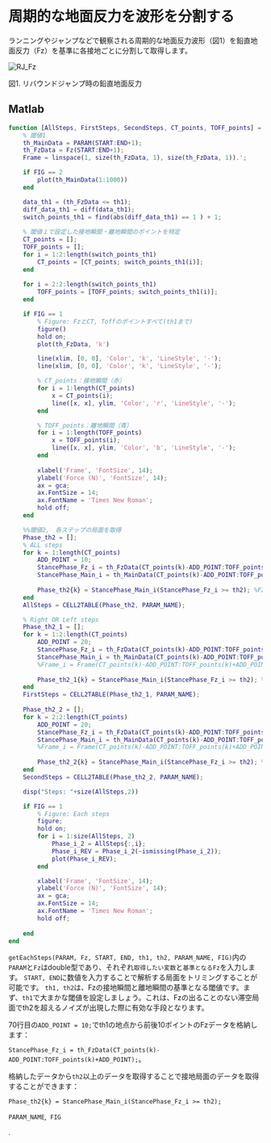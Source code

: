 # 周期的な地面反力を波形を分割する

ランニングやジャンプなどで観察される周期的な地面反力波形（図1）を鉛直地面反力（Fz）を基準に各接地ごとに分割して取得します。

![RJ_Fz](https://github.com/user-attachments/assets/e583d77e-7f5b-4921-aa03-a0f0d49d0881)

図1. リバウンドジャンプ時の鉛直地面反力

## Matlab

``` matlab
function [AllSteps, FirstSteps, SecondSteps, CT_points, TOFF_points] = getEachSteps(PARAM, Fz, START, END, th1, th2, PARAM_NAME, FIG)
    % 閾値1
    th_MainData = PARAM(START:END+1);
    th_FzData = Fz(START:END+1);
    Frame = linspace(1, size(th_FzData, 1), size(th_FzData, 1)).';

    if FIG == 2
        plot(th_MainData(1:1000))
    end

    data_th1 = (th_FzData <= th1);
    diff_data_th1 = diff(data_th1);
    switch_points_th1 = find(abs(diff_data_th1) == 1 ) + 1;
        
    % 閾値１で設定した接地瞬間・離地瞬間のポイントを特定
    CT_points = [];
    TOFF_points = [];
    for i = 1:2:length(switch_points_th1)
        CT_points = [CT_points; switch_points_th1(i)];
    end
    
    for i = 2:2:length(switch_points_th1)
        TOFF_points = [TOFF_points; switch_points_th1(i)];
    end

    if FIG == 1
        % Figure: FzとCT, Toffのポイントすべて(th1まで)
        figure()
        hold on;
        plot(th_FzData, 'k')

        line(xlim, [0, 0], 'Color', 'k', 'LineStyle', '-');
        line(xlim, [0, 0], 'Color', 'k', 'LineStyle', '-');

        % CT_points：接地瞬間（赤）
        for i = 1:length(CT_points)
            x = CT_points(i);
            line([x, x], ylim, 'Color', 'r', 'LineStyle', '-');
        end

        % TOFF_points：離地瞬間（青）
        for i = 1:length(TOFF_points)
            x = TOFF_points(i);
            line([x, x], ylim, 'Color', 'b', 'LineStyle', '-');
        end
        
        xlabel('Frame', 'FontSize', 14);
        ylabel('Force (N)', 'FontSize', 14);
        ax = gca;
        ax.FontSize = 14;
        ax.FontName = 'Times New Roman';
        hold off; 
    end

    %%閾値2,　各ステップの局面を取得
    Phase_th2 = [];
    % ALL steps
    for k = 1:length(CT_points)
        ADD_POINT = 10;
        StancePhase_Fz_i = th_FzData(CT_points(k)-ADD_POINT:TOFF_points(k)+ADD_POINT);
        StancePhase_Main_i = th_MainData(CT_points(k)-ADD_POINT:TOFF_points(k)+ADD_POINT);
    
        Phase_th2{k} = StancePhase_Main_i(StancePhase_Fz_i >= th2); %Fzがth2以上の値を取得
    end
    AllSteps = CELL2TABLE(Phase_th2, PARAM_NAME);

    % Right OR Left steps
    Phase_th2_1 = [];
    for k = 1:2:length(CT_points)
        ADD_POINT = 20;
        StancePhase_Fz_i = th_FzData(CT_points(k)-ADD_POINT:TOFF_points(k)+ADD_POINT);
        StancePhase_Main_i = th_MainData(CT_points(k)-ADD_POINT:TOFF_points(k)+ADD_POINT);
        %Frame_i = Frame(CT_points(k)-ADD_POINT:TOFF_points(k)+ADD_POINT);
    
        Phase_th2_1{k} = StancePhase_Main_i(StancePhase_Fz_i >= th2); %Fzがth2以上の値を取得
    end
    FirstSteps = CELL2TABLE(Phase_th2_1, PARAM_NAME);
    
    Phase_th2_2 = [];
    for k = 2:2:length(CT_points)
        ADD_POINT = 20;
        StancePhase_Fz_i = th_FzData(CT_points(k)-ADD_POINT:TOFF_points(k)+ADD_POINT);
        StancePhase_Main_i = th_MainData(CT_points(k)-ADD_POINT:TOFF_points(k)+ADD_POINT);
        %Frame_i = Frame(CT_points(k)-ADD_POINT:TOFF_points(k)+ADD_POINT);
    
        Phase_th2_2{k} = StancePhase_Main_i(StancePhase_Fz_i >= th2); %Fzがth2以上の値を取得
    end
    SecondSteps = CELL2TABLE(Phase_th2_2, PARAM_NAME);

    disp("Steps: "+size(AllSteps,2))

    if FIG == 1
        % Figure: Each steps
        figure;
        hold on;
        for i = 1:size(AllSteps, 2)
            Phase_i_2 = AllSteps{:,i};
            Phase_i_REV = Phase_i_2(~ismissing(Phase_i_2));
            plot(Phase_i_REV);
        end

        xlabel('Frame', 'FontSize', 14);
        ylabel('Force (N)', 'FontSize', 14);
        ax = gca;
        ax.FontSize = 14;
        ax.FontName = 'Times New Roman';
        hold off;
        
    end
end

```

`getEachSteps(PARAM, Fz, START, END, th1, th2, PARAM_NAME, FIG)`内の`PARAM`と`Fz`はdouble型であり、それぞれ`取得したい変数`と`基準となるFz`を入力します。
`START, END`に数値を入力することで解析する局面をトリミングすることが可能です。
`th1, th2`は、Fzの接地瞬間と離地瞬間の基準となる閾値です。まず、`th1`で大まかな閾値を設定しましょう。これは、Fzの出ることのない滞空局面でth2を超えるノイズが出現した際に有効な手段となります。

70行目の`ADD_POINT = 10;`でth1の地点から前後10ポイントのFzデータを格納します：

`StancePhase_Fz_i = th_FzData(CT_points(k)-ADD_POINT:TOFF_points(k)+ADD_POINT);`。

格納したデータから`th2`以上のデータを取得することで接地局面のデータを取得することができます：

`Phase_th2{k} = StancePhase_Main_i(StancePhase_Fz_i >= th2);`


`PARAM_NAME`,` FIG`














.

